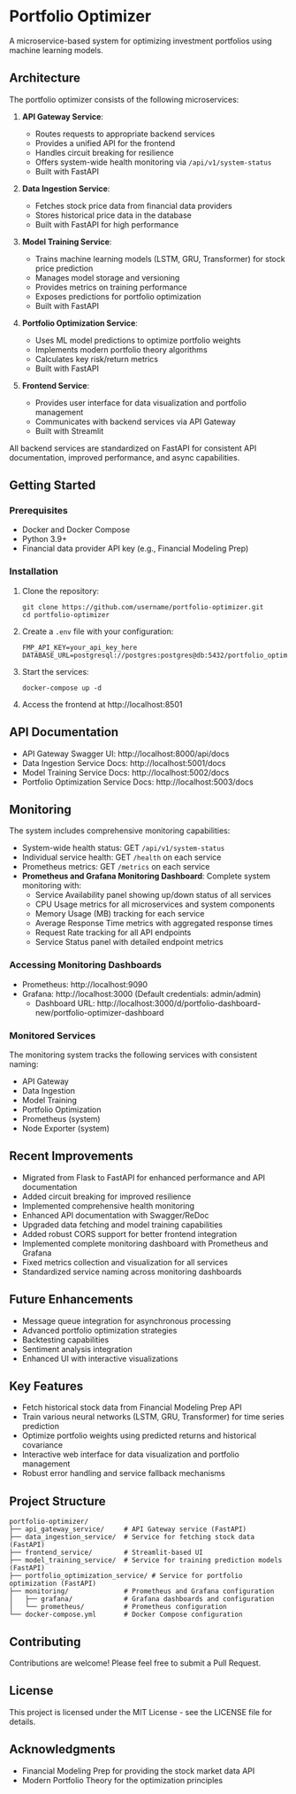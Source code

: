 # Portfolio Optimizer

A microservice-based system for optimizing investment portfolios using machine learning models.

## Architecture

The portfolio optimizer consists of the following microservices:

1. **API Gateway Service**: 
   - Routes requests to appropriate backend services
   - Provides a unified API for the frontend
   - Handles circuit breaking for resilience
   - Offers system-wide health monitoring via `/api/v1/system-status`
   - Built with FastAPI

2. **Data Ingestion Service**:
   - Fetches stock price data from financial data providers
   - Stores historical price data in the database
   - Built with FastAPI for high performance

3. **Model Training Service**:
   - Trains machine learning models (LSTM, GRU, Transformer) for stock price prediction
   - Manages model storage and versioning
   - Provides metrics on training performance
   - Exposes predictions for portfolio optimization
   - Built with FastAPI

4. **Portfolio Optimization Service**:
   - Uses ML model predictions to optimize portfolio weights
   - Implements modern portfolio theory algorithms
   - Calculates key risk/return metrics
   - Built with FastAPI

5. **Frontend Service**:
   - Provides user interface for data visualization and portfolio management
   - Communicates with backend services via API Gateway
   - Built with Streamlit

All backend services are standardized on FastAPI for consistent API documentation, improved performance, and async capabilities.

## Getting Started

### Prerequisites

- Docker and Docker Compose
- Python 3.9+
- Financial data provider API key (e.g., Financial Modeling Prep)

### Installation

1. Clone the repository:
   ```
   git clone https://github.com/username/portfolio-optimizer.git
   cd portfolio-optimizer
   ```

2. Create a `.env` file with your configuration:
   ```
   FMP_API_KEY=your_api_key_here
   DATABASE_URL=postgresql://postgres:postgres@db:5432/portfolio_optimizer
   ```

3. Start the services:
   ```
   docker-compose up -d
   ```

4. Access the frontend at http://localhost:8501

## API Documentation

- API Gateway Swagger UI: http://localhost:8000/api/docs
- Data Ingestion Service Docs: http://localhost:5001/docs 
- Model Training Service Docs: http://localhost:5002/docs
- Portfolio Optimization Service Docs: http://localhost:5003/docs

## Monitoring

The system includes comprehensive monitoring capabilities:

- System-wide health status: GET `/api/v1/system-status`
- Individual service health: GET `/health` on each service
- Prometheus metrics: GET `/metrics` on each service
- **Prometheus and Grafana Monitoring Dashboard**: Complete system monitoring with:
  - Service Availability panel showing up/down status of all services
  - CPU Usage metrics for all microservices and system components
  - Memory Usage (MB) tracking for each service
  - Average Response Time metrics with aggregated response times
  - Request Rate tracking for all API endpoints
  - Service Status panel with detailed endpoint metrics

### Accessing Monitoring Dashboards

- Prometheus: http://localhost:9090
- Grafana: http://localhost:3000 (Default credentials: admin/admin)
  - Dashboard URL: http://localhost:3000/d/portfolio-dashboard-new/portfolio-optimizer-dashboard

### Monitored Services

The monitoring system tracks the following services with consistent naming:
- API Gateway
- Data Ingestion
- Model Training
- Portfolio Optimization
- Prometheus (system)
- Node Exporter (system)

## Recent Improvements

- Migrated from Flask to FastAPI for enhanced performance and API documentation
- Added circuit breaking for improved resilience
- Implemented comprehensive health monitoring
- Enhanced API documentation with Swagger/ReDoc
- Upgraded data fetching and model training capabilities
- Added robust CORS support for better frontend integration
- Implemented complete monitoring dashboard with Prometheus and Grafana
- Fixed metrics collection and visualization for all services
- Standardized service naming across monitoring dashboards

## Future Enhancements

- Message queue integration for asynchronous processing
- Advanced portfolio optimization strategies
- Backtesting capabilities
- Sentiment analysis integration
- Enhanced UI with interactive visualizations

## Key Features

- Fetch historical stock data from Financial Modeling Prep API
- Train various neural networks (LSTM, GRU, Transformer) for time series prediction
- Optimize portfolio weights using predicted returns and historical covariance
- Interactive web interface for data visualization and portfolio management
- Robust error handling and service fallback mechanisms

## Project Structure

```
portfolio-optimizer/
├── api_gateway_service/     # API Gateway service (FastAPI)
├── data_ingestion_service/  # Service for fetching stock data (FastAPI)
├── frontend_service/        # Streamlit-based UI
├── model_training_service/  # Service for training prediction models (FastAPI)
├── portfolio_optimization_service/ # Service for portfolio optimization (FastAPI)
├── monitoring/              # Prometheus and Grafana configuration
│   ├── grafana/             # Grafana dashboards and configuration
│   └── prometheus/          # Prometheus configuration
└── docker-compose.yml       # Docker Compose configuration
```

## Contributing

Contributions are welcome! Please feel free to submit a Pull Request.

## License

This project is licensed under the MIT License - see the LICENSE file for details.

## Acknowledgments

- Financial Modeling Prep for providing the stock market data API
- Modern Portfolio Theory for the optimization principles 